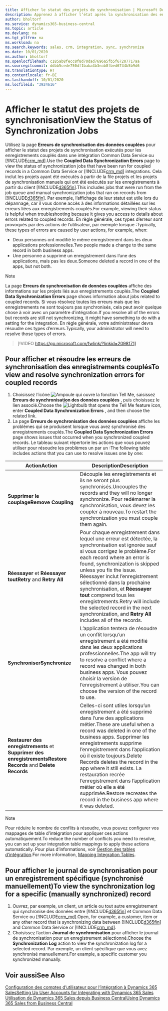 ```yaml
---
title: Afficher le statut des projets de synchronisation | Microsoft Docs
description: Apprenez à afficher l’état après la synchronisation des enregistrements couplés.
author: bholtorf
ms.service: dynamics365-business-central
ms.topic: article
ms.devlang: na
ms.tgt_pltfrm: na
ms.workload: na
ms.search.keywords: sales, crm, integration, sync, synchronize
ms.date: 10/01/2020
ms.author: bholtorf
ms.openlocfilehash: c185ab8fecc8f8d70dad7696a5fb5f67207717aa
ms.sourcegitcommit: ddbb5cede750df1baba4b3eab8fbed6744b5b9d6
ms.translationtype: HT
ms.contentlocale: fr-BE
ms.lasthandoff: 10/01/2020
ms.locfileid: "3924616"
---
```

# <a name="view-the-status-of-synchronization-jobs"></a><span data-ttu-id="1df96-103">Afficher le statut des projets de synchronisation</span><span class="sxs-lookup"><span data-stu-id="1df96-103">View the Status of Synchronization Jobs</span></span>
<span data-ttu-id="1df96-104">Utilisez la page **Erreurs de synchronisation des données couplées** pour afficher le statut des projets de synchronisation exécutés pour les enregistrements couplés dans une intégration Common Data Service ou [!INCLUDE[crm_md](includes/crm_md.md)].</span><span class="sxs-lookup"><span data-stu-id="1df96-104">Use the **Coupled Data Synchronization Errors** page to view the status of synchronization jobs that have been run for coupled records in a Common Data Service or [!INCLUDE[crm_md](includes/crm_md.md)] integrations.</span></span> <span data-ttu-id="1df96-105">Cela inclut les projets ayant été exécutés à partir de la file projets et les projets de synchronisation manuels qui ont été exécutés sur les enregistrements à partir du client [!INCLUDE[d365fin](includes/d365fin_md.md)].</span><span class="sxs-lookup"><span data-stu-id="1df96-105">This includes jobs that were run from the job queue and manual synchronization jobs that ran on records from [!INCLUDE[d365fin](includes/d365fin_md.md)].</span></span> <span data-ttu-id="1df96-106">Par exemple, l’affichage de leur statut est utile lors du dépannage, car il vous donne accès à des informations détaillées sur les erreurs liées aux enregistrements couplés.</span><span class="sxs-lookup"><span data-stu-id="1df96-106">For example, viewing their status is helpful when troubleshooting because it gives you access to details about errors related to coupled records.</span></span> <span data-ttu-id="1df96-107">En règle générale, ces types d’erreur sont provoqués par des actions de l’utilisateur, par exemple lorsque :</span><span class="sxs-lookup"><span data-stu-id="1df96-107">Typically, these types of errors are caused by user actions, for example, when:</span></span>  

* <span data-ttu-id="1df96-108">Deux personnes ont modifié le même enregistrement dans les deux applications professionnelles.</span><span class="sxs-lookup"><span data-stu-id="1df96-108">Two people made a change to the same record in both business apps.</span></span>
* <span data-ttu-id="1df96-109">Une personne a supprimé un enregistrement dans l’une des applications, mais pas les deux.</span><span class="sxs-lookup"><span data-stu-id="1df96-109">Someone deleted a record in one of the apps, but not both.</span></span>

> [!Note]
> <span data-ttu-id="1df96-110">La page **Erreurs de synchronisation de données couplées** affiche des informations sur les projets liés aux enregistrements couplés.</span><span class="sxs-lookup"><span data-stu-id="1df96-110">The **Coupled Data Synchronization Errors** page shows information about jobs related to coupled records.</span></span> <span data-ttu-id="1df96-111">Si vous résolvez toutes les erreurs mais que les enregistrements ne sont toujours pas synchronisés, cela peut avoir quelque chose à voir avec un paramètre d’intégration.</span><span class="sxs-lookup"><span data-stu-id="1df96-111">If you resolve all of the errors but records are still not synchronizing, it might have something to do with a setting for the integration.</span></span> <span data-ttu-id="1df96-112">En règle générale, votre administrateur devra résoudre ces types d’erreurs.</span><span class="sxs-lookup"><span data-stu-id="1df96-112">Typically, your administrator will need to resolve those types of errors.</span></span>   

> [!VIDEO https://go.microsoft.com/fwlink/?linkid=2098171]

## <a name="to-view-and-resolve-synchronization-errors-for-coupled-records"></a><span data-ttu-id="1df96-113">Pour afficher et résoudre les erreurs de synchronisation des enregistrements couplés</span><span class="sxs-lookup"><span data-stu-id="1df96-113">To view and resolve synchronization errors for coupled records</span></span>
1. <span data-ttu-id="1df96-114">Choisissez l’icône ![Ampoule qui ouvre la fonction Tell Me](media/ui-search/search_small.png "Dites-moi ce que vous voulez faire"), saisissez **Erreurs de synchronisation des données couplées** , puis choisissez le lien associé.</span><span class="sxs-lookup"><span data-stu-id="1df96-114">Choose the ![Lightbulb that opens the Tell Me feature](media/ui-search/search_small.png "Tell me what you want to do") icon, enter **Coupled Data Synchronization Errors** , and then choose the related link.</span></span>
2. <span data-ttu-id="1df96-115">La page **Erreurs de synchronisation des données couplées** affiche les problèmes qui se produisent lorsque vous avez synchronisé des enregistrements couplés.</span><span class="sxs-lookup"><span data-stu-id="1df96-115">The **Coupled Data Synchronization Errors** page shows issues that occurred when you synchronized coupled records.</span></span> <span data-ttu-id="1df96-116">Le tableau suivant répertorie les actions que vous pouvez utiliser pour résoudre les problèmes un par un :</span><span class="sxs-lookup"><span data-stu-id="1df96-116">The following table includes actions that you can use to resolve issues one by one:</span></span>

|<span data-ttu-id="1df96-117">Action</span><span class="sxs-lookup"><span data-stu-id="1df96-117">Action</span></span>|<span data-ttu-id="1df96-118">Description</span><span class="sxs-lookup"><span data-stu-id="1df96-118">Description</span></span>|
|----|----|
|<span data-ttu-id="1df96-119">**Supprimer le couplage**</span><span class="sxs-lookup"><span data-stu-id="1df96-119">**Remove Coupling**</span></span>|<span data-ttu-id="1df96-120">Découple les enregistrements et ils ne seront plus synchronisés.</span><span class="sxs-lookup"><span data-stu-id="1df96-120">Uncouples the records and they will no longer synchronize.</span></span> <span data-ttu-id="1df96-121">Pour redémarrer la synchronisation, vous devez les coupler à nouveau.</span><span class="sxs-lookup"><span data-stu-id="1df96-121">To restart the synchronization you must couple them again.</span></span> |
|<span data-ttu-id="1df96-122">**Réessayer** et **Réessayer tout**</span><span class="sxs-lookup"><span data-stu-id="1df96-122">**Retry** and **Retry All**</span></span>|<span data-ttu-id="1df96-123">Pour chaque enregistrement dans lequel une erreur est détectée, la synchronisation est ignorée sauf si vous corrigez le problème.</span><span class="sxs-lookup"><span data-stu-id="1df96-123">For each record where an error is found, synchronization is skipped unless you fix the issue.</span></span> <span data-ttu-id="1df96-124">Réessayer inclut l’enregistrement sélectionné dans la prochaine synchronisation, et **Réessayer tout** comprend tous les enregistrements.</span><span class="sxs-lookup"><span data-stu-id="1df96-124">Retry will include the selected record in the next synchronization, and **Retry All** includes all of the records.</span></span>|
|<span data-ttu-id="1df96-125">**Synchroniser**</span><span class="sxs-lookup"><span data-stu-id="1df96-125">**Synchronize**</span></span>|<span data-ttu-id="1df96-126">L’application tentera de résoudre un conflit lorsqu’un enregistrement a été modifié dans les deux applications professionnelles.</span><span class="sxs-lookup"><span data-stu-id="1df96-126">The app will try to resolve a conflict where a record was changed in both business apps.</span></span> <span data-ttu-id="1df96-127">Vous pouvez choisir la version de l’enregistrement à utiliser.</span><span class="sxs-lookup"><span data-stu-id="1df96-127">You can choose the version of the record to use.</span></span>|
|<span data-ttu-id="1df96-128">**Restaurer des enregistrements** et **Supprimer des enregistrements**</span><span class="sxs-lookup"><span data-stu-id="1df96-128">**Restore Records** and **Delete Records**</span></span>|<span data-ttu-id="1df96-129">Celles-ci sont utiles lorsqu’un enregistrement a été supprimé dans l’une des applications métier.</span><span class="sxs-lookup"><span data-stu-id="1df96-129">These are useful when a record was deleted in one of the business apps.</span></span> <span data-ttu-id="1df96-130">Supprimer les enregistrements supprime l’enregistrement dans l’application où il existe toujours.</span><span class="sxs-lookup"><span data-stu-id="1df96-130">Delete Records deletes the record in the app where it still exists.</span></span> <span data-ttu-id="1df96-131">La restauration recrée l’enregistrement dans l’application métier où elle a été supprimée.</span><span class="sxs-lookup"><span data-stu-id="1df96-131">Restore recreates the record in the business app where it was deleted.</span></span>|

> [!NOTE]
> <span data-ttu-id="1df96-132">Pour réduire le nombre de conflits à résoudre, vous pouvez configurer vos mappages de table d’intégration pour appliquer ces actions automatiquement.</span><span class="sxs-lookup"><span data-stu-id="1df96-132">To reduce the number of conflicts you need to resolve, you can set up your integration table mappings to apply these actions automatically.</span></span> <span data-ttu-id="1df96-133">Pour plus d’informations, voir [Gestion des tables d’intégration](admin-how-to-modify-table-mappings-for-synchronization.md#mapping-integration-tables).</span><span class="sxs-lookup"><span data-stu-id="1df96-133">For more information, [Mapping Integration Tables](admin-how-to-modify-table-mappings-for-synchronization.md#mapping-integration-tables).</span></span>

## <a name="to-view-the-synchronization-log-for-a-specific-manually-synchronized-record"></a><span data-ttu-id="1df96-134">Pour afficher le journal de synchronisation pour un enregistrement spécifique (synchronisé manuellement)</span><span class="sxs-lookup"><span data-stu-id="1df96-134">To view the synchronization log for a specific (manually synchronized) record</span></span>
1. <span data-ttu-id="1df96-135">Ouvrez, par exemple, un client, un article ou tout autre enregistrement qui synchronise des données entre [!INCLUDE[d365fin](includes/d365fin_md.md)] et Common Data Service ou [!INCLUDE[crm_md](includes/crm_md.md)].</span><span class="sxs-lookup"><span data-stu-id="1df96-135">Open, for example, a customer, item or any other record that is synchronizing data between [!INCLUDE[d365fin](includes/d365fin_md.md)] and Common Data Service or [!INCLUDE[crm_md](includes/crm_md.md)].</span></span>
2. <span data-ttu-id="1df96-136">Choisissez l’action **Journal de synchronisation** pour afficher le journal de synchronisation pour un enregistrement sélectionné.</span><span class="sxs-lookup"><span data-stu-id="1df96-136">Choose the **Synchronization Log** action to view the synchronization log for a selected record.</span></span> <span data-ttu-id="1df96-137">Par exemple, un client spécifique que vous avez synchronisé manuellement.</span><span class="sxs-lookup"><span data-stu-id="1df96-137">For example, a specific customer you synchronized manually.</span></span>

## <a name="see-also"></a><span data-ttu-id="1df96-138">Voir aussi</span><span class="sxs-lookup"><span data-stu-id="1df96-138">See Also</span></span>  
[<span data-ttu-id="1df96-139">Configuration des comptes d’utilisateur pour l’intégration à Dynamics 365 Sales</span><span class="sxs-lookup"><span data-stu-id="1df96-139">Setting Up User Accounts for Integrating with Dynamics 365 Sales</span></span>](admin-setting-up-integration-with-dynamics-sales.md)  
[<span data-ttu-id="1df96-140">Utilisation de Dynamics 365 Sales depuis Business Central</span><span class="sxs-lookup"><span data-stu-id="1df96-140">Using Dynamics 365 Sales from Business Central</span></span>](marketing-integrate-dynamicscrm.md)
